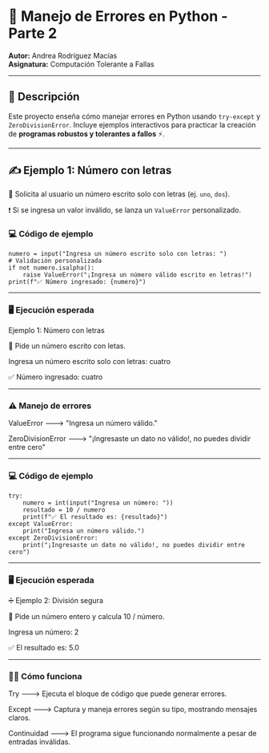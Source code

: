 # 🐍 Manejo de Errores en Python - Parte 2

**Autor:** Andrea Rodríguez Macías  
**Asignatura:** Computación Tolerante a Fallas

---

## 🌟 Descripción

Este proyecto enseña cómo manejar errores en Python usando `try-except` y `ZeroDivisionError`. Incluye ejemplos interactivos para practicar la creación de **programas robustos y tolerantes a fallos** ⚡.

---

## ✍️ Ejemplo 1: Número con letras
📌 Solicita al usuario un número escrito solo con letras (ej. `uno`, `dos`). 

❗ Si se ingresa un valor inválido, se lanza un `ValueError` personalizado.

### 💻 Código de ejemplo
```
numero = input("Ingresa un número escrito solo con letras: ")
# Validación personalizada
if not numero.isalpha():
    raise ValueError("¡Ingresa un número válido escrito en letras!")
print(f"✅ Número ingresado: {numero}") 
```

---

### 🖥️ Ejecución esperada

Ejemplo 1: Número con letras

📌 Pide un número escrito con letas.

Ingresa un número escrito solo con letras: cuatro

✅ Número ingresado: cuatro

---

### ⚠️ Manejo de errores

ValueError --->	"Ingresa un número válido."

ZeroDivisionError ---> "¡Ingresaste un dato no válido!, no puedes dividir entre cero"

---

### 💻 Código de ejemplo
```
try:
    numero = int(input("Ingresa un número: "))
    resultado = 10 / numero
    print(f"✅ El resultado es: {resultado}")
except ValueError:
    print("Ingresa un número válido.")
except ZeroDivisionError:
    print("¡Ingresaste un dato no válido!, no puedes dividir entre cero")
```
----

### 🖥️ Ejecución esperada

➗ Ejemplo 2: División segura

📌 Pide un número entero y calcula 10 / número.

Ingresa un número: 2

✅ El resultado es: 5.0

---

### 🏃‍♂️ Cómo funciona
Try	---> Ejecuta el bloque de código que puede generar errores.

Except ---> Captura y maneja errores según su tipo, mostrando mensajes claros.

Continuidad	---> El programa sigue funcionando normalmente a pesar de entradas inválidas.
